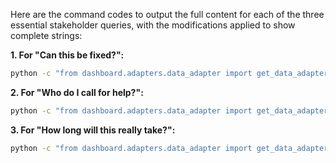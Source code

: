Here are the command codes to output the full content for each of the three essential stakeholder queries, with the modifications applied to show complete strings:

**1. For "Can this be fixed?":**

```bash
python -c "from dashboard.adapters.data_adapter import get_data_adapter; adapter = get_data_adapter(); result = adapter.execute_essential_stakeholder_query('can_this_be_fixed', ['excavator', 'motor', 'contamination']); import json; print(json.dumps(result, indent=2))"
```

**2. For "Who do I call for help?":**

```bash
python -c "from dashboard.adapters.data_adapter import get_data_adapter; adapter = get_data_adapter(); result = adapter.execute_essential_stakeholder_query('who_do_i_call', ['excavator', 'contamination']); import json; print(json.dumps(result, indent=2))"
```

**3. For "How long will this really take?":**

```bash
python -c "from dashboard.adapters.data_adapter import get_data_adapter; adapter = get_data_adapter(); result = adapter.execute_essential_stakeholder_query('how_long_will_this_take', ['excavator', 'motor']); import json; print(json.dumps(result, indent=2))"
```
